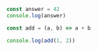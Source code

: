 ```js
const answer = 42
console.log(answer)
```

```js
const add = (a, b) => a + b

console.log(add(1, 2))
```
